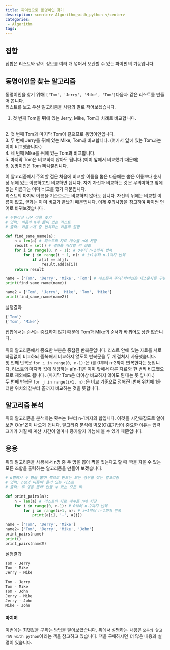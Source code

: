 ```yaml
---
title: 파이썬으로 동명이인 찾기
description: <center> Algorithm_with_python </center>
categories:
 - Algorithm
tags:
---
```


## 집합
집합은 리스트와 같이 정보를 여러 개 넣어서 보관할 수 있는 파이썬의 기능입니다.

## 동명이인을 찾는 알고리즘
동명이인을 찾기 위해 `['Tom', 'Jerry', 'Mike', 'Tom']`다음과 같은 리스트를 만들어 봅니다.
<br>
리스트를 보고 우선 알고리즘을 사람의 말로 적어보겠습니다.<br>

1. 첫 번째 Tom을 뒤에 있는 Jerry, Mike, Tom과 차례로 비교합니다.
<br>
2. 첫 번째 Tom과 마지막 Tom이 같으므로 동명이인입니다.
<br>
3. 두 번째 Jerry를 뒤에 있는 Mike, Tom과 비교합니다. (여기서 앞에 있는 Tom과는 이미 비교했습니다.)
<br>
4. 세 번째 Mike를 뒤에 있는 Tom과 비교합니다.
<br>
5. 마지막 Tom은 비교하지 않아도 됩니다.(이미 앞에서 비교했기 때문에)
<br>
6. 동명이인은 Tom 하나뿐입니다.

이 알고리즘에서 주의할 점은 처음에 비교할 이름을 뽑은 다음에는 뽑은 이름보다 순서상 뒤에 있는 이름하고만 비교하면 됩니다. 자기 자신과 비교하는 것은 무의미하고 앞에 있는 이름과는 이미 비교를 했기 때문입니다.
<br>
리스트의 마지막 이름을 기준으로는 비교하지 않아도 됩니다. 자신의 뒤에는 비교할 이름이 없고, 앞과는 이미 비교가 끝났기 때문입니다. 이제 주의사항을 참고하여 파이썬 언어로 바꿔보겠습니다.

```python
# 두번이상 나온 이름 찾기
# 입력: 이름이 n개 들어 있는 리스트
# 출력: 이름 n개 중 반복되는 이름의 집합

def find_same_name(a):
    n = len(a) # 리스트의 자료 개수를 n에 저장
    result = set() # 결과를 저장할 빈 집합
    for i in range(0, n - 1): # 0부터 n-2까지 반복
        for j in range(i + 1, n): # i+1부터 n-1까지 반복
            if a[i] == a[j]:
                result.add(a[i])
    return result

name = ['Tom', 'Jerry', 'Mike', 'Tom'] # 대소문자 주의(파이썬은 대소문자를 구분함)
print(find_same_name(name))

name2 = ['Tom', 'Jerry', 'Mike', 'Tom', 'Mike']
print(find_same_name(name2))
```
실행결과

```python
{'Tom'}
{'Tom', 'Mike'}
```
집합에서는 순서는 중요하지 않기 때문에 Tom과 Mike의 순서과 바뀌어도 상관 없습니다.
<br>
<br>
위의 알고리즘에서 중요한 부분은 중첩된 반복문입니다. 리스트 안에 있는 자료를 서로 빠짐없이 비교하되 중복해서 비교하지 않도록 반복문을 두 개 겹쳐서 사용했습니다.<br>
첫 번째 반복문 `for i in range(0, n-1):`은 i를 0부터 n-2까지 반복한다는 뜻입니다. 리스트의 마지막 값에 해당하는 a[n-1]은 이미 앞에서 다른 자료와 한 번씩 비교했으므로 제외해도 됩니다. (마지막 Tom은 더이상 비교하지 않아도 된다는 뜻 입니다.)<br>
두 번째 반복문 `for j in range(i+1, n):`은 비교 기준으로 정해진 i번째 위치에 1을 더한 위치의 값부터 끝까지 비교하는 것을 뜻합니다.


## 알고리즘 분석
위의 알고리즘을 분석하는 횟수는 1부터 n-1까지의 합입니다. 이것을 시간복잡도로 알아보면 O(n^2)이 나오게 됩니다. 알고리즘 분석에 빅오(O)표기법이 중요한 이유는 입력 크기가 커질 때 계산 시간이 얼마나 증가할지 가늠해 볼 수 있기 때문입니다.

## 응용
위의 알고리즘을 사용해서 n명 중 두 명을 뽑아 짝을 짓는다고 할 때 짝을 지을 수 있는 모든 조합을 출력하는 알고리즘을 만들어 보겠습니다.

```python
# n명에서 두 명을 뽑아 짝으로 만드는 모든 경우를 찾는 알고리즘
# 입력: n명의 이름이 들어 있는 리스트
# 출력: 두 명을 뽑아 만들 수 있는 모든 짝

def print_pairs(a):
    n = len(a) # 리스트의 자료 개수를 n에 저장
    for i in range(0, n-1): # 0부터 n-2까지 반복
        for j in range(i+1, n): # i+1부터 n-1까지 반복
            print(a[i], '-', a[j])
            
name = ['Tom', 'Jerry', 'Mike']
name2= ['Tom', 'Jerry', 'Mike', 'John']
print_pairs(name)
print()
print_pairs(name2)

```
실행결과

```python
Tom - Jerry
Tom - Mike
Jerry - Mike

Tom - Jerry
Tom - Mike
Tom - John
Jerry - Mike
Jerry - John
Mike - John
```

#### 마치며
이번에는 최댓값을 구하는 방법을 알아보았습니다. 위에서 설명하는 내용은 `모두의 알고리즘 with python`이라는 책을 참고하고 있습니다. 책을 구매하시면 더 많은 내용과 설명이 있습니다.